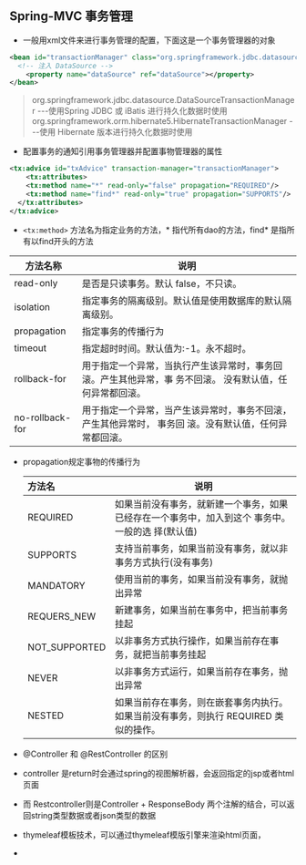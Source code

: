 

## Spring-MVC 事务管理

- 	一般用xml文件来进行事务管理的配置，下面这是一个事务管理器的对象
```xml
<bean id="transactionManager" class="org.springframework.jdbc.datasource.DataSourceTransactionManager">
  <!-- 注入 DataSource -->
	<property name="dataSource" ref="dataSource"></property>
</bean>
```
> org.springframework.jdbc.datasource.DataSourceTransactionManager ---使用Spring JDBC 或 iBatis 进行持久化数据时使用
> org.springframework.orm.hibernate5.HibernateTransactionManager ---使用 Hibernate 版本进行持久化数据时使用
- 配置事务的通知引用事务管理器并配置事物管理器的属性
```xml
<tx:advice id="txAdvice" transaction-manager="transactionManager">
	<tx:attributes>
  	<tx:method name="*" read-only="false" propagation="REQUIRED"/>
    <tx:method name="find*" read-only="true" propagation="SUPPORTS"/>
  </tx:attributes>
</tx:advice>
```
- `<tx:method>` 方法名为指定业务的方法，* 指代所有dao的方法，find* 是指所有以find开头的方法

| 方法名称        | 说明                                                         |
| --------------- | ------------------------------------------------------------ |
| read-only       | 是否是只读事务。默认 false，不只读。                         |
| isolation       | 指定事务的隔离级别。默认值是使用数据库的默认隔离级别。       |
| propagation     | 指定事务的传播行为                                           |
| timeout         | 指定超时时间。默认值为:-1。永不超时。                        |
| rollback-for    | 用于指定一个异常，当执行产生该异常时，事务回滚。产生其他异常，事 务不回滚。 没有默认值，任何异常都回滚。 |
| no-rollback-for | 用于指定一个异常，当产生该异常时，事务不回滚，产生其他异常时， 事务回 滚。没有默认值，任何异常都回滚。 |

- propagation规定事物的传播行为

  |方法名|说明|
  | :------------ | ------------------------------------------------------------ |
  | REQUIRED      | 如果当前没有事务，就新建一个事务，如果已经存在一个事务中，加入到这个 事务中。一般的选 择(默认值) |
  | SUPPORTS      | 支持当前事务，如果当前没有事务，就以非事务方式执行(没有事务) |
  | MANDATORY     | 使用当前的事务，如果当前没有事务，就抛出异常                 |
  | REQUERS_NEW   | 新建事务，如果当前在事务中，把当前事务挂起                   |
  | NOT_SUPPORTED | 以非事务方式执行操作，如果当前存在事务，就把当前事务挂起     |
  | NEVER         | 以非事务方式运行，如果当前存在事务，抛出异常                 |
  | NESTED        | 如果当前存在事务，则在嵌套事务内执行。如果当前没有事务，则执行 REQUIRED 类似的操作。 |





- @Controller 和 @RestController 的区别
- controller 是return时会通过spring的视图解析器，会返回指定的jsp或者html页面
- 而 Restcontroller则是Controller + ResponseBody 两个注解的结合，可以返回string类型数据或者json类型的数据







- thymeleaf模板技术，可以通过thymeleaf模版引擎来渲染html页面，
- 